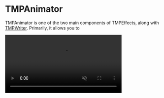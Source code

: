 <link rel="stylesheet" type="text/css" href="../styles.css">

# TMPAnimator

TMPAnimator is one of the two main components of TMPEffects, along with [TMPWriter](tmpwriter.html).
Primarily, it allows you to

<video style="min-width: 300px; max-width: 2000px; width:75%; height:auto;" src="../videos/animatetext.mp4" width="320" height="240" autoplay loop muted>
  Your browser does not support the video tag.
</video>